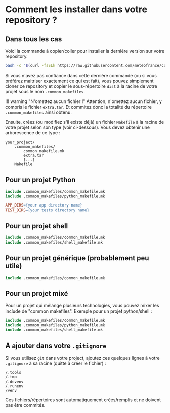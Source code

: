 # Comment les installer dans votre repository ?

## Dans tous les cas

Voici la commande à copier/coller pour installer la dernière version sur votre repository.

```bash
bash -c "$(curl -fsSLk https://raw.githubusercontent.com/meteofrance/common_makefiles/main/install.sh)"
```

Si vous n'avez pas confiance dans cette dernière commande (ou si vous préférez maitriser exactement ce qui est fait),
vous pouvez simplement cloner ce repository et copier le sous-répertoire `dist` à la racine de votre projet sous le
nom `.common_makefiles`.

!!! warning "N'omettez aucun fichier !"
    Attention, n'omettez aucun fichier, y compris le fichier `extra.tar`. Et commitez donc la totalité
    du répertoire `.common_makefiles` ainsi obtenu.

Ensuite, créez (ou modifiez s'il existe déjà) un fichier `Makefile` à la racine de votre projet
selon son type (voir ci-dessous). Vous devez obtenir une arborescence de ce type :

```
your_project/
    .common_makefiles/
        common_makefile.mk
        extra.tar
        [...]
    Makefile
```

## Pour un projet Python

```Makefile
include .common_makefiles/common_makefile.mk
include .common_makefiles/python_makefile.mk

APP_DIRS={your app directory name}
TEST_DIRS={your tests directory name}
```

## Pour un projet shell

```Makefile
include .common_makefiles/common_makefile.mk
include .common_makefiles/shell_makefile.mk
```

## Pour un projet générique (probablement peu utile)

```Makefile
include .common_makefiles/common_makefile.mk
```

## Pour un projet mixé

Pour un projet qui mélange plusieurs technologies, vous pouvez mixer
les include de "common makefiles". Exemple pour un projet python/shell :

```Makefile
include .common_makefiles/common_makefile.mk
include .common_makefiles/python_makefile.mk
include .common_makefiles/shell_makefile.mk
```

## A ajouter dans votre `.gitignore`

Si vous utilisez `git` dans votre project, ajoutez ces quelques lignes
à votre `.gitignore` à sa racine (quitte à créer le fichier) :

```
/.tools
/.tmp
/.devenv
/.runenv
/venv
```

Ces fichiers/répertoires sont automatiquement créés/remplis et ne doivent pas être commités.
